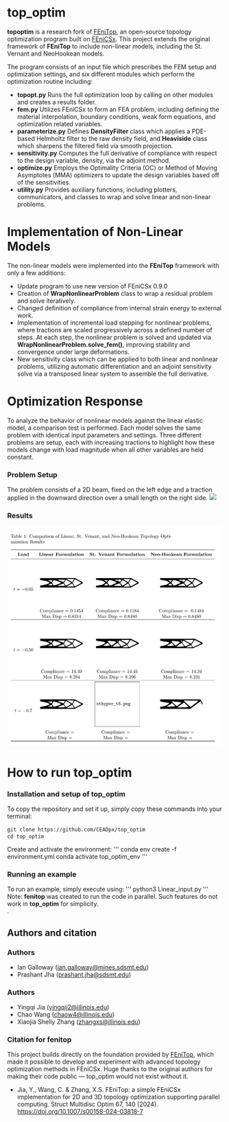 # top_optim
**topoptim** is a research fork of [FEniTop](https://github.com/missionlab/fenitop), an open-source topology optimization program built on [FEniCSx](https://fenicsproject.org). This project extends the original framework of **FEniTop** to include non-linear models, including the St. Vernant and NeoHookean models. 

The program consists of an input file which prescribes the FEM setup and optimization settings, and six different modules which perform the optimization routine including: 
- **topopt.py** Runs the full optimization loop by calling on other modules and creates a results folder.
- **fem.py** Utilizes FEniCSx to form an FEA problem, including defining the material interpolation, boundary conditions, weak form equations, and optimization related variables.
- **parameterize.py** Defines **DensityFilter** class which applies a PDE-based Helmholtz filter to the raw density field, and **Heaviside** class which sharpens the filtered field via smooth projection.
- **sensitivity.py** Computes the full derivative of compliance with respect to the design variable, density, via the adjoint method.    
- **optimize.py** Employs the Optimality Criteria (OC) or Method of Moving Asymptotes (MMA) optimizers to update the design variables based off of the sensitivities.  
- **utility.py** Provides auxiliary functions, including plotters, communicators, and classes to wrap and solve linear and non-linear problems.

# Implementation of Non-Linear Models
The non-linear models were implemented into the **FEniTop** framework with only a few additions:
- Update program to use new version of FEniCSx 0.9.0
- Creation of **WrapNonlinearProblem** class to wrap a residual problem and solve iteratively.
- Changed definition of compliance from internal strain energy to external work.
- Implementation of incremental load stepping for nonlinear problems, where tractions are scaled progressively across a defined number of steps. At each step, the nonlinear problem is solved and updated via **WrapNonlinearProblem.solve_fem()**, improving stability and convergence under large deformations.
- New sensitivity class which can be applied to both linear and nonlinear problems, utilizing automatic differentiation and an adjoint sensitivity solve via a transposed linear system  to assemble the full derivative. 

# Optimization Response
To analyze the behavior of nonlinear models against the linear elastic model, a comparison test is performed. Each model solves the same problem with identical input parameters and settings. Three different problems are setup, each with increasing tractions to highlight how these models change with load magnitude when all other variables are held constant.

### Problem Setup
The problem consists of a 2D beam, fixed on the left edge and a traction applied in the downward direction over a small length on the right side. 
<img src="images/mechanism_2d.jpg">

### Results
<img src="images/topology_compare.png">

# How to run top_optim

### Installation and setup of top_optim
To copy the repository and set it up, simply copy these commands into your terminal: 
```
git clone https://github.com/CEADpx/top_optim
cd top_optim
```
Create and activate the environment:
'''
conda env create -f environment.yml
conda activate top_optim_env
'''

### Running an example
To run an example, simply execute using:
'''
python3 Linear_input.py
'''
Note: **fenitop** was created to run the code in parallel. Such features do not work in **top_optim** for simplicity.  
.
## Authors and citation

### Authors 
- Ian Galloway (ian.galloway@mines.sdsmt.edu)
- Prashant Jha (prashant.jha@sdsmt.edu)

### Authors
- Yingqi Jia (yingqij2@illinois.edu)
- Chao Wang (chaow4@illinois.edu)
- Xiaojia Shelly Zhang (zhangxs@illinois.edu)


### Citation for fenitop
This project builds directly on the foundation provided by [FEniTop](https://github.com/missionlab/fenitop), which made it possible to develop and experiment with advanced topology optimization methods in FEniCSx. Huge thanks to the original authors for making their code public — top_optim would not exist without it.
- Jia, Y., Wang, C. & Zhang, X.S. FEniTop: a simple FEniCSx implementation for 2D and 3D topology optimization supporting parallel computing. Struct Multidisc Optim 67, 140 (2024). https://doi.org/10.1007/s00158-024-03818-7



